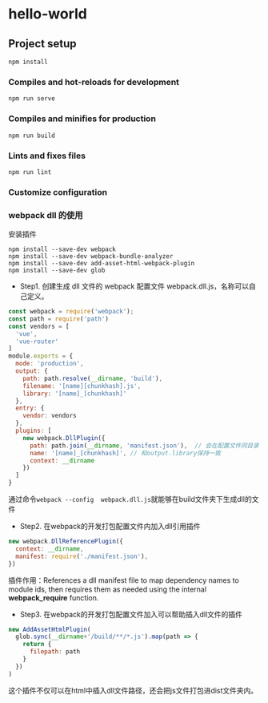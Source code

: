# hello-world

## Project setup
```
npm install
```

### Compiles and hot-reloads for development
```
npm run serve
```

### Compiles and minifies for production
```
npm run build
```

### Lints and fixes files
```
npm run lint
```

### Customize configuration

### webpack dll 的使用
安装插件
```shell
npm install --save-dev webpack
npm install --save-dev webpack-bundle-analyzer
npm install --save-dev add-asset-html-webpack-plugin
npm install --save-dev glob
```
* Step1. 创建生成 dll 文件的 webpack 配置文件 webpack.dll.js，名称可以自己定义。
```javascript
const webpack = require('webpack');
const path = require('path')
const vendors = [
  'vue',
  'vue-router'
]
module.exports = {
  mode: 'production',
  output: {
    path: path.resolve(__dirname, 'build'),
    filename: '[name][chunkhash].js',
    library: '[name]_[chunkhash]'
  },
  entry: {
    vendor: vendors
  },
  plugins: [
    new webpack.DllPlugin({
      path: path.join(__dirname, 'manifest.json'),  // 会在配置文件同目录下下生成一个manifest.json文件
      name: '[name]_[chunkhash]', // 和output.library保持一致
      context: __dirname
    })
  ]
}
```
通过命令```webpack --config  webpack.dll.js```就能够在build文件夹下生成dll的文件

* Step2. 在webpack的开发打包配置文件内加入dll引用插件
```javascript
new webpack.DllReferencePlugin({
  context: __dirname,
  manifest: require('./manifest.json'),
})
```
插件作用：References a dll manifest file to map dependency names to module ids, then requires them as needed using the internal __webpack_require__ function.

* Step3. 在webpack的开发打包配置文件加入可以帮助插入dll文件的插件
```javascript
new AddAssetHtmlPlugin(
  glob.sync(__dirname+'/build/**/*.js').map(path => {
    return {
      filepath: path
    }
  })
)
```
这个插件不仅可以在html中插入dll文件路径，还会把js文件打包进dist文件夹内。
